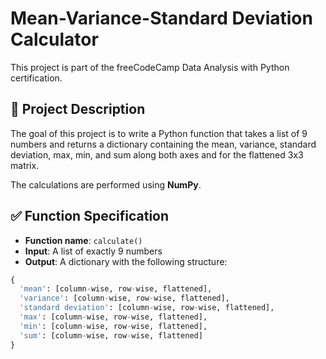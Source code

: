 # Mean-Variance-Standard Deviation Calculator

This project is part of the freeCodeCamp Data Analysis with Python certification.

## 📌 Project Description

The goal of this project is to write a Python function that takes a list of 9 numbers and returns a dictionary containing the mean, variance, standard deviation, max, min, and sum along both axes and for the flattened 3x3 matrix.

The calculations are performed using **NumPy**.

## ✅ Function Specification

- **Function name**: `calculate()`
- **Input**: A list of exactly 9 numbers
- **Output**: A dictionary with the following structure:

```python
{
  'mean': [column-wise, row-wise, flattened],
  'variance': [column-wise, row-wise, flattened],
  'standard deviation': [column-wise, row-wise, flattened],
  'max': [column-wise, row-wise, flattened],
  'min': [column-wise, row-wise, flattened],
  'sum': [column-wise, row-wise, flattened]
}
